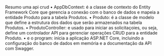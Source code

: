Resumo
uma api crud
•	AppDbContext: é a classe de contexto do Entity Framework Core que gerencia a conexão com o banco de dados e mapeia a entidade Produto para a tabela Produtos.
•	Produto: é a classe de modelo que define a estrutura dos dados que serão armazenados na tabela Produtos.
•	ProdutoController: e usado para iniciar as solicitaçoies, ou seja, define um controlador API para gerenciar operações CRUD para a entidade Produto.
•	e o program: inicia a aplicação ASP.NET Core, incluindo a configuração do banco de dados em memória e a documentação da API com Swagger.
